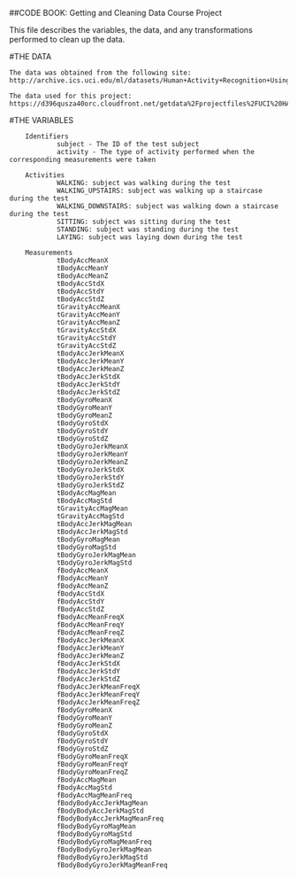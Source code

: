 ##CODE BOOK: Getting and Cleaning Data Course Project

This file describes the variables, the data, and any transformations performed to clean up the data.


#THE DATA
    
    The data was obtained from the following site:
    http://archive.ics.uci.edu/ml/datasets/Human+Activity+Recognition+Using+Smartphones
    
    The data used for this project:
    https://d396qusza40orc.cloudfront.net/getdata%2Fprojectfiles%2FUCI%20HAR%20Dataset.zip
    
    
 #THE VARIABLES   
 
        Identifiers
                subject - The ID of the test subject
                activity - The type of activity performed when the corresponding measurements were taken
                
        Activities
                WALKING: subject was walking during the test
                WALKING_UPSTAIRS: subject was walking up a staircase during the test
                WALKING_DOWNSTAIRS: subject was walking down a staircase during the test
                SITTING: subject was sitting during the test
                STANDING: subject was standing during the test
                LAYING: subject was laying down during the test
                
        Measurements
                tBodyAccMeanX
                tBodyAccMeanY
                tBodyAccMeanZ
                tBodyAccStdX
                tBodyAccStdY
                tBodyAccStdZ
                tGravityAccMeanX
                tGravityAccMeanY
                tGravityAccMeanZ
                tGravityAccStdX
                tGravityAccStdY
                tGravityAccStdZ
                tBodyAccJerkMeanX
                tBodyAccJerkMeanY
                tBodyAccJerkMeanZ
                tBodyAccJerkStdX
                tBodyAccJerkStdY
                tBodyAccJerkStdZ
                tBodyGyroMeanX
                tBodyGyroMeanY
                tBodyGyroMeanZ
                tBodyGyroStdX
                tBodyGyroStdY
                tBodyGyroStdZ
                tBodyGyroJerkMeanX
                tBodyGyroJerkMeanY
                tBodyGyroJerkMeanZ
                tBodyGyroJerkStdX
                tBodyGyroJerkStdY
                tBodyGyroJerkStdZ
                tBodyAccMagMean
                tBodyAccMagStd
                tGravityAccMagMean
                tGravityAccMagStd
                tBodyAccJerkMagMean
                tBodyAccJerkMagStd
                tBodyGyroMagMean
                tBodyGyroMagStd
                tBodyGyroJerkMagMean
                tBodyGyroJerkMagStd
                fBodyAccMeanX
                fBodyAccMeanY
                fBodyAccMeanZ
                fBodyAccStdX
                fBodyAccStdY
                fBodyAccStdZ
                fBodyAccMeanFreqX
                fBodyAccMeanFreqY
                fBodyAccMeanFreqZ
                fBodyAccJerkMeanX
                fBodyAccJerkMeanY
                fBodyAccJerkMeanZ
                fBodyAccJerkStdX
                fBodyAccJerkStdY
                fBodyAccJerkStdZ
                fBodyAccJerkMeanFreqX
                fBodyAccJerkMeanFreqY
                fBodyAccJerkMeanFreqZ
                fBodyGyroMeanX
                fBodyGyroMeanY
                fBodyGyroMeanZ
                fBodyGyroStdX
                fBodyGyroStdY
                fBodyGyroStdZ
                fBodyGyroMeanFreqX
                fBodyGyroMeanFreqY
                fBodyGyroMeanFreqZ
                fBodyAccMagMean
                fBodyAccMagStd
                fBodyAccMagMeanFreq
                fBodyBodyAccJerkMagMean
                fBodyBodyAccJerkMagStd
                fBodyBodyAccJerkMagMeanFreq
                fBodyBodyGyroMagMean
                fBodyBodyGyroMagStd
                fBodyBodyGyroMagMeanFreq
                fBodyBodyGyroJerkMagMean
                fBodyBodyGyroJerkMagStd
                fBodyBodyGyroJerkMagMeanFreq
                    
                    
